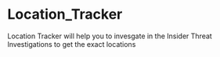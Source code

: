 # Location_Tracker
Location Tracker will help you to invesgate in the Insider Threat Investigations to get the exact locations
